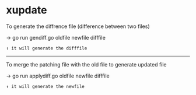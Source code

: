 # xupdate

To generate the diffrence file (difference between two files)

→ go run gendiff.go oldfile newfile difffile

    ↑ it will generate the difffile
_____________________________________________________________________

To merge the patching file with the old file to generate updated file

→ go run applydiff.go oldfile newfile difffile

    ↑ it will generate the newfile
